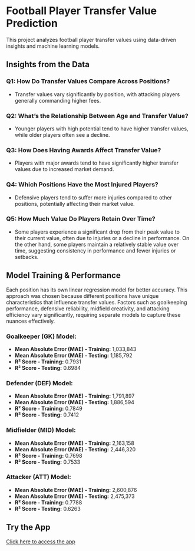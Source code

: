 # Football Player Transfer Value Prediction

This project analyzes football player transfer values using data-driven insights and machine learning models.

## Insights from the Data

### Q1: How Do Transfer Values Compare Across Positions?
- Transfer values vary significantly by position, with attacking players generally commanding higher fees.

### Q2: What’s the Relationship Between Age and Transfer Value?
- Younger players with high potential tend to have higher transfer values, while older players often see a decline.

### Q3: How Does Having Awards Affect Transfer Value?
- Players with major awards tend to have significantly higher transfer values due to increased market demand.

### Q4: Which Positions Have the Most Injured Players?
- Defensive players tend to suffer more injuries compared to other positions, potentially affecting their market value.

### Q5: How Much Value Do Players Retain Over Time?
- Some players experience a significant drop from their peak value to their current value, often due to injuries or a decline in performance. On the other hand, some players maintain a relatively stable value over time, suggesting consistency in performance and fewer injuries or setbacks.

## Model Training & Performance

Each position has its own linear regression model for better accuracy. This approach was chosen because different positions have unique characteristics that influence transfer values. Factors such as goalkeeping performance, defensive reliability, midfield creativity, and attacking efficiency vary significantly, requiring separate models to capture these nuances effectively.

### Goalkeeper (GK) Model:
- **Mean Absolute Error (MAE) - Training:** 1,033,843
- **Mean Absolute Error (MAE) - Testing:** 1,185,792
- **R² Score - Training:** 0.7931
- **R² Score - Testing:** 0.6984

### Defender (DEF) Model:
- **Mean Absolute Error (MAE) - Training:** 1,791,897
- **Mean Absolute Error (MAE) - Testing:** 1,886,594
- **R² Score - Training:** 0.7849
- **R² Score - Testing:** 0.7412

### Midfielder (MID) Model:
- **Mean Absolute Error (MAE) - Training:** 2,163,158
- **Mean Absolute Error (MAE) - Testing:** 2,446,320
- **R² Score - Training:** 0.7698
- **R² Score - Testing:** 0.7533

### Attacker (ATT) Model:
- **Mean Absolute Error (MAE) - Training:** 2,600,876
- **Mean Absolute Error (MAE) - Testing:** 2,475,373
- **R² Score - Training:** 0.7788
- **R² Score - Testing:** 0.6263

## Try the App
[Click here to access the app](#)  <!-- Replace # with your app link -->
